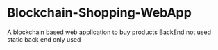 # Blockchain-Shopping-WebApp
A blockchain based web application to buy products BackEnd not used static back end only used
